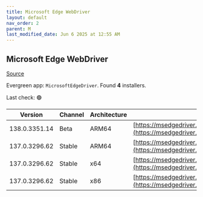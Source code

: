 ```yaml
---
title: Microsoft Edge WebDriver
layout: default
nav_order: 2
parent: M
last_modified_date: Jun 6 2025 at 12:55 AM
---
```


## Microsoft Edge WebDriver

[Source](https://www.microsoft.com/edge)

Evergreen app: `MicrosoftEdgeDriver`. Found **4** installers.

Last check: 🟢

| Version       | Channel | Architecture | URI                                                                                                                                            |
| ------------- | ------- | ------------ | ---------------------------------------------------------------------------------------------------------------------------------------------- |
| 138.0.3351.14 | Beta    | ARM64        | [https://msedgedriver.azureedge.net/138.0.3351.14/edgedriver_arm64.zip](https://msedgedriver.azureedge.net/138.0.3351.14/edgedriver_arm64.zip) |
| 137.0.3296.62 | Stable  | ARM64        | [https://msedgedriver.azureedge.net/137.0.3296.62/edgedriver_arm64.zip](https://msedgedriver.azureedge.net/137.0.3296.62/edgedriver_arm64.zip) |
| 137.0.3296.62 | Stable  | x64          | [https://msedgedriver.azureedge.net/137.0.3296.62/edgedriver_win64.zip](https://msedgedriver.azureedge.net/137.0.3296.62/edgedriver_win64.zip) |
| 137.0.3296.62 | Stable  | x86          | [https://msedgedriver.azureedge.net/137.0.3296.62/edgedriver_win32.zip](https://msedgedriver.azureedge.net/137.0.3296.62/edgedriver_win32.zip) |
